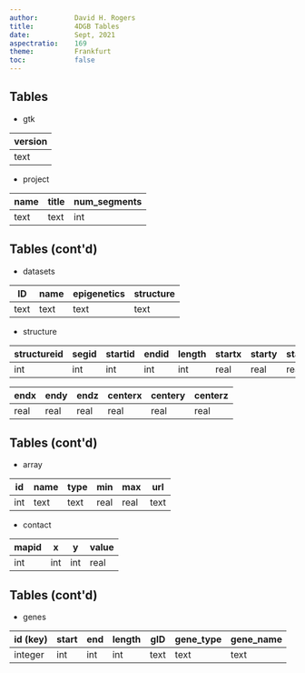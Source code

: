 ```yaml
---
author:         David H. Rogers
title:          4DGB Tables
date:           Sept, 2021
aspectratio:    169
theme:          Frankfurt
toc:            false
---
```


## Tables 

- gtk 

| version |
|---------|
| text    |

- project 

| name | title | num_segments |
|------|-------|--------------|
| text | text  | int          |

## Tables (cont'd)

- datasets 

| ID | name | epigenetics | structure | 
|----|------|-------------|-----------|
|text| text | text        | text      | 

- structure

|structureid| segid | startid | endid | length | startx | starty | startz | 
|-----------|-------|---------|-------|--------|--------|--------|--------|
| int       | int   | int     | int   | int    | real   | real   | real   |

| endx | endy | endz | centerx | centery | centerz | 
|------|------|------|---------|---------|---------|
| real | real | real | real    | real    | real    |

## Tables (cont'd)

- array

| id  | name | type | min | max | url | 
|-----|------|------|-----|-----|-----|
| int | text | text | real| real| text|

- contact

| mapid  | x | y | value |
|--------|---|---|-------|
| int    |int|int| real  |

## Tables (cont'd)

- genes

| id (key) | start | end | length | gID | gene_type | gene_name |
|----------|-------|-----|--------|-----|-----------|-----------|
| integer  | int   | int | int    |text | text      | text      | 

